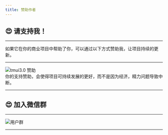 ```yaml
---
title: 赞助作者
---
```


## :heart_eyes: 请支持我！

---

如果它在你的商业项目中帮助了你，可以通过以下方式赞助我，让项目持续的更新。

---

![tmui3.0 赞助](https://cdn.tmui.design/public/design/payzhanzhu.jpg)
<br>
你的支持赞助，会使得项目可持续发展的更好，而不是因为经济，精力问题导致中断。

---

## :heart_eyes: 加入微信群
---

![用户群](https://cdn.tmui.design/public/design/weixinQR2.jpg)

---

